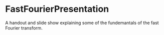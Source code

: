 # FastFourierPresentation
A handout and slide show explaining some of the fundemantals of the fast Fourier transform.
